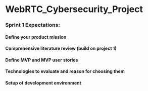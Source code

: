 # WebRTC_Cybersecurity_Project


### Sprint 1 Expectations:
#### Define your product mission
#### Comprehensive literature review (build on project 1)
#### Define MVP and MVP user stories
#### Technologies to evaluate and reason for choosing them
#### Setup of development environment
